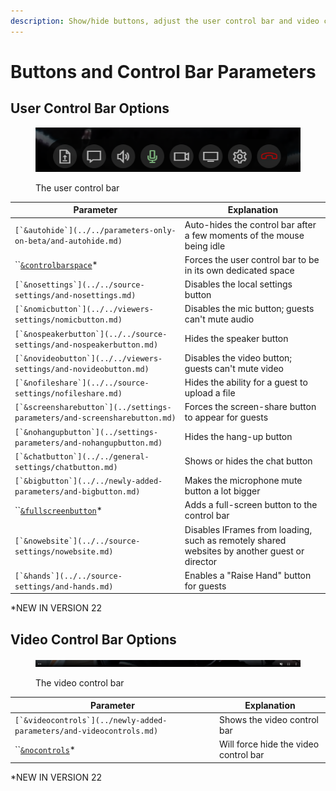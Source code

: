 ```yaml
---
description: Show/hide buttons, adjust the user control bar and video control bar
---
```


# Buttons and Control Bar Parameters

## User Control Bar Options

<figure><img src="../../.gitbook/assets/image (1) (2) (6).png" alt=""><figcaption><p>The user control bar</p></figcaption></figure>

| Parameter                                                                   | Explanation                                                                                  |
| --------------------------------------------------------------------------- | -------------------------------------------------------------------------------------------- |
| ``[`&autohide`](../../parameters-only-on-beta/and-autohide.md)``            | Auto-hides the control bar after a few moments of the mouse being idle                       |
| ``[`&controlbarspace`](../settings-parameters/and-controlbarspace.md)\*     | Forces the user control bar to be in its own dedicated space                                 |
| ``[`&nosettings`](../../source-settings/and-nosettings.md)``                | Disables the local settings button                                                           |
| ``[`&nomicbutton`](../../viewers-settings/nomicbutton.md)``                 | Disables the mic button; guests can't mute audio                                             |
| ``[`&nospeakerbutton`](../../source-settings/and-nospeakerbutton.md)``      | Hides the speaker button                                                                     |
| ``[`&novideobutton`](../../viewers-settings/and-novideobutton.md)``         | Disables the video button; guests can't mute video                                           |
| ``[`&nofileshare`](../../source-settings/nofileshare.md)``                  | Hides the ability for a guest to upload a file                                               |
| ``[`&screensharebutton`](../settings-parameters/and-screensharebutton.md)`` | Forces the screen-share button to appear for guests                                          |
| ``[`&nohangupbutton`](../settings-parameters/and-nohangupbutton.md)``       | Hides the hang-up button                                                                     |
| ``[`&chatbutton`](../../general-settings/chatbutton.md)``                   | Shows or hides the chat button                                                               |
| ``[`&bigbutton`](../../newly-added-parameters/and-bigbutton.md)``           | Makes the microphone mute button a lot bigger                                                |
| ``[`&fullscreenbutton`](../settings-parameters/and-fullscreenbutton.md)\*   | Adds a full-screen button to the control bar                                                 |
| ``[`&nowebsite`](../../source-settings/nowebsite.md)``                      | Disables IFrames from loading, such as remotely shared websites by another guest or director |
| ``[`&hands`](../../source-settings/and-hands.md)``                          | Enables a "Raise Hand" button for guests                                                     |

\*NEW IN VERSION 22

## Video Control Bar Options

<figure><img src="../../.gitbook/assets/image (9) (1).png" alt=""><figcaption><p>The video control bar</p></figcaption></figure>

| Parameter                                                              | Explanation                           |
| ---------------------------------------------------------------------- | ------------------------------------- |
| ``[`&videocontrols`](../newly-added-parameters/and-videocontrols.md)`` | Shows the video control bar           |
| ``[`&nocontrols`](../settings-parameters/and-nocontrols.md)\*          | Will force hide the video control bar |

\*NEW IN VERSION 22
